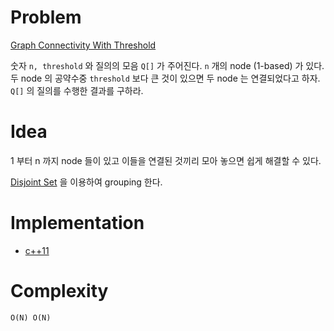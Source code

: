 # Problem

[Graph Connectivity With Threshold](https://leetcode.com/problems/graph-connectivity-with-threshold/)

숫자 `n, threshold` 와 질의의 모음 `Q[]` 가 주어진다.  `n` 개의 node
(1-based) 가 있다. 두 node 의 공약수중 `threshold` 보다 큰 것이 있으면
두 node 는 연결되었다고 하자. `Q[]` 의 질의를 수행한 결과를 구하라.

# Idea

1 부터 n 까지 node 들이 있고 이들을 연결된 것끼리 모아 놓으면 
쉽게 해결할 수 있다. 

[Disjoint Set](/fundamentals/disjointset/checkconnectivity/README.md) 을 이용하여 grouping 한다.

# Implementation

* [c++11](a.cpp)

# Complexity

```
O(N) O(N)
```
